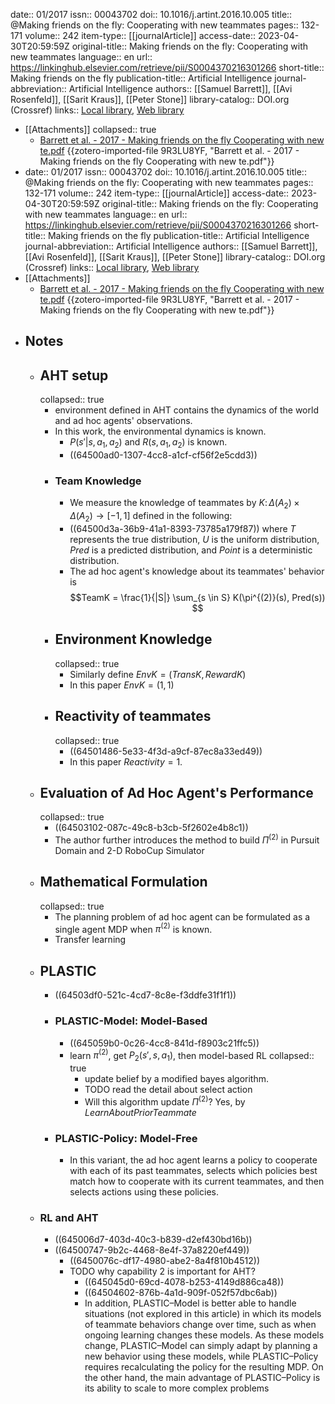 date:: 01/2017
issn:: 00043702
doi:: 10.1016/j.artint.2016.10.005
title:: @Making friends on the fly: Cooperating with new teammates
pages:: 132-171
volume:: 242
item-type:: [[journalArticle]]
access-date:: 2023-04-30T20:59:59Z
original-title:: Making friends on the fly: Cooperating with new teammates
language:: en
url:: https://linkinghub.elsevier.com/retrieve/pii/S0004370216301266
short-title:: Making friends on the fly
publication-title:: Artificial Intelligence
journal-abbreviation:: Artificial Intelligence
authors:: [[Samuel Barrett]], [[Avi Rosenfeld]], [[Sarit Kraus]], [[Peter Stone]]
library-catalog:: DOI.org (Crossref)
links:: [Local library](zotero://select/library/items/NBGXNL8V), [Web library](https://www.zotero.org/users/7448055/items/NBGXNL8V)

- [[Attachments]]
  collapsed:: true
	- [Barrett et al. - 2017 - Making friends on the fly Cooperating with new te.pdf](https://www.cs.utexas.edu/~pstone/Papers/bib2html-links/AIJ16-Barrett.pdf) {{zotero-imported-file 9R3LU8YF, "Barrett et al. - 2017 - Making friends on the fly Cooperating with new te.pdf"}}
- date:: 01/2017
  issn:: 00043702
  doi:: 10.1016/j.artint.2016.10.005
  title:: @Making friends on the fly: Cooperating with new teammates
  pages:: 132-171
  volume:: 242
  item-type:: [[journalArticle]]
  access-date:: 2023-04-30T20:59:59Z
  original-title:: Making friends on the fly: Cooperating with new teammates
  language:: en
  url:: https://linkinghub.elsevier.com/retrieve/pii/S0004370216301266
  short-title:: Making friends on the fly
  publication-title:: Artificial Intelligence
  journal-abbreviation:: Artificial Intelligence
  authors:: [[Samuel Barrett]], [[Avi Rosenfeld]], [[Sarit Kraus]], [[Peter Stone]]
  library-catalog:: DOI.org (Crossref)
  links:: [Local library](zotero://select/library/items/NBGXNL8V), [Web library](https://www.zotero.org/users/7448055/items/NBGXNL8V)
- [[Attachments]]
	- [Barrett et al. - 2017 - Making friends on the fly Cooperating with new te.pdf](https://www.cs.utexas.edu/~pstone/Papers/bib2html-links/AIJ16-Barrett.pdf) {{zotero-imported-file 9R3LU8YF, "Barrett et al. - 2017 - Making friends on the fly Cooperating with new te.pdf"}}
- ## Notes
	- ## AHT setup
	  collapsed:: true
		- environment defined in AHT contains the dynamics of the world and ad hoc agents' observations.
		- In this work, the environmental dynamics is known.
			- $P(s'|s,a_1,a_2)$ and $R(s,a_1,a_2)$ is known.
			- ((64500ad0-1307-4cc8-a1cf-cf56f2e5cdd3))
		- ### Team Knowledge
			- We measure the knowledge of teammates by $K \colon \Delta(A_2)  \times\Delta(A_2) \rightarrow [-1,1]$ defined in the following:
			- ((64500d3a-36b9-41a1-8393-73785a179f87)) where $T$ represents the true distribution, $U$ is the uniform distribution, $Pred$ is a predicted distribution, and $Point$ is a deterministic distribution.
			- The ad hoc agent's knowledge about its teammates' behavior is $$TeamK = \frac{1}{|S|} \sum_{s \in S} K(\pi^{(2)}(s), Pred(s)) $$
		- ## Environment Knowledge
		  collapsed:: true
			- Similarly define $EnvK = (TransK, RewardK)$
			- In this paper $EnvK = (1,1)$
		- ## Reactivity of teammates
		  collapsed:: true
			- ((64501486-5e33-4f3d-a9cf-87ec8a33ed49))
			- In this paper $Reactivity = 1$.
	- ## Evaluation of Ad Hoc Agent's Performance
	  collapsed:: true
		- ((64503102-087c-49c8-b3cb-5f2602e4b8c1))
		- The author further introduces the method to build $\Pi^{(2)}$ in Pursuit Domain and 2-D RoboCup Simulator
	- ## Mathematical Formulation
	  collapsed:: true
		- The planning problem of ad hoc agent can be formulated as a single agent MDP when $\pi^{(2)}$ is known.
		- Transfer learning
	- ## PLASTIC
		- ((64503df0-521c-4cd7-8c8e-f3ddfe31f1f1))
		- ### PLASTIC-Model: Model-Based
			- ((645059b0-0c26-4cc8-841d-f8903c21ffc5))
			- learn $\pi^{(2)}$, get $P_2(s',s,a_1)$, then model-based RL
			  collapsed:: true
				- update belief by a modified bayes algorithm.
				- TODO read the detail about select action
				- Will this algorithm update $\Pi^{(2)}$? Yes, by $LearnAboutPriorTeammate$
		- ### PLASTIC-Policy: Model-Free
			- In this variant, the ad hoc agent learns a policy to cooperate with each of its past teammates, selects which policies best match how to cooperate with its current teammates, and then selects actions using these policies.
	- ### RL and AHT
		- ((645006d7-403d-40c3-b839-d2ef430bd16b))
		- ((64500747-9b2c-4468-8e4f-37a8220ef449))
			- ((6450076c-df17-4980-abe2-8a4f810b4512))
			- TODO  why capability 2 is important for AHT?
				- ((645045d0-69cd-4078-b253-4149d886ca48))
				- ((64504602-876b-4a1d-909f-052f57dbc6ab))
				- In addition, PLASTIC–Model is better able to handle situations (not explored in this article) in which its models of teammate behaviors change over time, such as when ongoing learning changes these models. As these models change, PLASTIC–Model can simply adapt by planning a new behavior using these models, while PLASTIC–Policy requires recalculating the policy for the resulting MDP. On the other hand, the main advantage of PLASTIC–Policy is its ability to scale to more complex problems